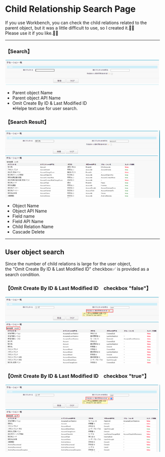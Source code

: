 # **Child Relationship Search Page**
If you use Workbench, you can check the child relations related to the parent object, but it was a little difficult to use, so I created it.🔨🔧  
Please use it if you like.💁‍♂️

***
### **【Search】**
![Search](/READMEimages/image01.png)
- Parent object Name
- Parent object API Name
- Omit Create By ID & Last Modified ID  
※Helpe text:use for user search.

### **【Search Result】**
![Search Result](/READMEimages/image02.png)
- Object Name
- Object API Name
- Field name
- Field API Name
- Child Relation Name
- Cascade Delete
  
***
## User object search
Since the number of child relations is large for the user object,  
 the "Omit Create By ID & Last Modified ID" checkbox✅ is provided as a search condition.
### 【Omit Create By ID & Last Modified ID　checkbox "false"】
![checkbox 'false'](/READMEimages/image03.png)
### 【Omit Create By ID & Last Modified ID　checkbox "true"】
![checkbox 'true'](/READMEimages/image04.png)